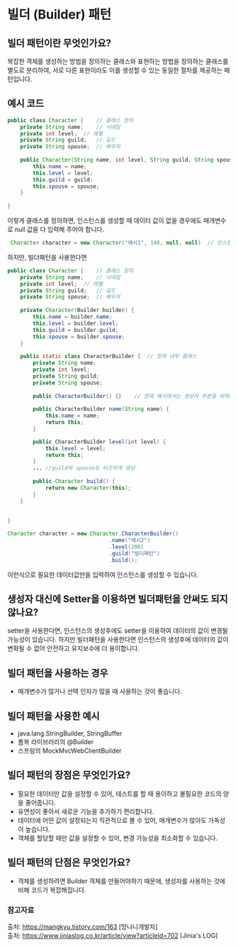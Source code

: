 # 빌더 (Builder) 패턴

## 빌더 패턴이란 무엇인가요?
복잡한 객체를 생성하는 방법을 정의하는 클래스와 표현하는 방법을 정의하는 클래스를 별도로 분리하여,
서로 다른 표현이라도 이를 생성할 수 있는 동일한 절차를 제공하는 패턴입니다.

## 예시 코드
```java
public class Character {    // 클래스 정의
    private String name;    // 닉네임
    private int level;  // 레벨
    private String guild;   // 길드
    private String spouse;  // 배우자
    
    public Character(String name, int level, String guild, String spouse) {
        this.name = name;
        this.level = level;
        this.guild = guild;
        this.spouse = spouse;
    }
    
}
```
이렇게 클래스를 정의하면, 인스턴스를 생성할 때 데이터 값이 없을 경우에도 매개변수로 null 값을 다 입력해 주어야 합니다.
```java 
 Character character = new Character("예시1", 140, null, null)  // 인스턴스 생성
```
하지만, 빌더패턴을 사용한다면
```java
public class Character {    // 클래스 정의
    private String name;    // 닉네임
    private int level;  // 레벨
    private String guild;   // 길드
    private String spouse;  // 배우자
    
    private Character(Builder builder) {
        this.name = builder.name;
        this.level = builder.level;
        this.guild = builder.guild;
        this.spouse = builder.spouse;
    } 
    
    public static class CharacterBuilder {  // 정적 내부 클래스
        private String name;
        private int level; 
        private String guild;  
        private String spouse;
        
        public CharacterBuilder() {}    // 현재 예시에서는 생성자 부분을 비워놨지만, 이 부분에 필수로 입력해야하는 필드를 집어넣어도 된다.
        
        public CharacterBuilder name(String name) {
            this.name = name;
            return this;
        }

        public CharacterBuilder level(int level) {
            this.level = level;
            return this;
        }
        ... //guild와 spouse도 비슷하게 생성
        
        public Character build() {
            return new Character(this);
        }
    }
    
    
}
```
```java
Character character = new Character.CharacterBuilder()
                                .name("예시2")
                                .level(200)
                                .guild("빌더패턴")
                                .build();
```
이런식으로 필요한 데이터값만을 입력하여 인스턴스를 생성할 수 있습니다.

## 생성자 대신에 Setter을 이용하면 빌더패턴을 안써도 되지 않나요?
setter을 사용한다면, 인스턴스의 생성후에도 setter을 이용하여 데이터의 값이 변경될 가능성이 있습니다.
하지만 빌더패턴을 사용한다면 인스턴스의 생성후에 데이터의 값이 변화될 수 없어 안전하고 유지보수에 더 용이합니다. 

## 빌더 패턴을 사용하는 경우
- 매개변수가 많거나 선택 인자가 많을 때 사용하는 것이 좋습니다.

## 빌더 패턴을 사용한 예시
- java.lang.StringBuilder, StringBuffer
- 롬복 라이브러리의 @Builder
- 스프링의 MockMvcWebClientBuilder

## 빌더 패턴의 장점은 무엇인가요?
- 필요한 데이터만 값을 설정할 수 있어, 테스트를 할 때 용이하고 불필요한 코드의 양을 줄어줍니다.
- 유연성이 좋아서 새로운 기능을 추가하기 편리합니다.
- 데이터에 어떤 값이 설정되는지 직관적으로 볼 수 있어, 매개변수가 많아도 가독성이 높습니다.
- 객체를 할당할 때만 값을 설정할 수 있어, 변경 가능성을 최소화할 수 있습니다.

## 빌더 패턴의 단점은 무엇인가요?
- 객체를 생성하려면 Builder 객체를 만들어야하기 때문에, 생성자를 사용하는 것에 비해 코드가 복잡해집니다.


### 참고자료
출처: https://mangkyu.tistory.com/163 [망나니개발자]  
출처: https://www.jiniaslog.co.kr/article/view?articleId=702 [Jinia's LOG]
